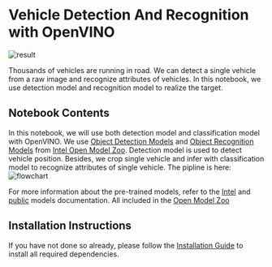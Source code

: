 # Vehicle Detection And Recognition with OpenVINO

![result](https://user-images.githubusercontent.com/47499836/157867020-99738b30-62ca-44e2-8d9e-caf13fb724ed.png)

Thousands of vehicles are running in road. We can detect a single vehicle from a raw image and recognize attributes of vehicles. In this notebook, we use detection model and recognition model to realize the target.


## Notebook Contents

In this notebook, we will use both detection model and classification model with OpenVINO. We use [Object Detection Models](https://github.com/openvinotoolkit/open_model_zoo/tree/master/models/intel/vehicle-detection-0200) and [Object Recognition Models](https://github.com/openvinotoolkit/open_model_zoo/tree/master/models/intel/vehicle-attributes-recognition-barrier-0039) from [Intel Open Model Zoo](https://github.com/openvinotoolkit/open_model_zoo/blob/master/models/intel/index.md). Detection model is used to detect vehicle position. Besides, we crop single vehicle and infer with classification model to recognize attributes of single vehicle. The pipline is here: 
![flowchart](https://user-images.githubusercontent.com/47499836/157867076-9e997781-f9ef-45f6-9a51-b515bbf41048.png)

For more information about the pre-trained models, refer to the [Intel](https://github.com/openvinotoolkit/open_model_zoo/tree/master/models/intel) and [public](https://github.com/openvinotoolkit/open_model_zoo/tree/master/models/public) models documentation. All included in the [Open Model Zoo](https://github.com/openvinotoolkit/open_model_zoo)

## Installation Instructions

If you have not done so already, please follow the [Installation Guide](../../README.md) to install all required dependencies.